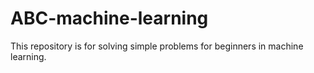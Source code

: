 # ABC-machine-learning
This repository is for solving simple problems for beginners in machine learning.
